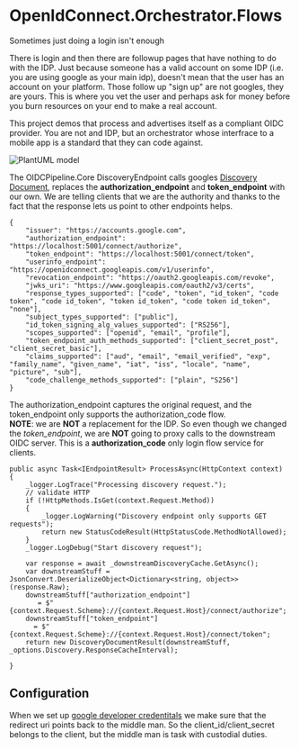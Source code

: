 # OpenIdConnect.Orchestrator.Flows
Sometimes just doing a login isn't enough

There is login and then there are followup pages that have nothing to do with the IDP.  Just because someone has a valid account on some IDP (i.e. you are using google as your main idp), doesn't mean that the user has an account on your platform.  Those follow up "sign up" are not googles, they are yours.  This is where you vet the user and perhaps ask for money before you burn resources on your end to make a real account.  

This project demos that process and advertises itself as a compliant OIDC provider.  You are not and IDP, but an orchestrator whose interfrace to a mobile app is a standard that they can code against.

![PlantUML model](http://www.plantuml.com/plantuml/png/5SqngiCm383X_PtYzG2rnaAdW6cXT72kuCeY3jYIaMHo_JRJ3__oBUPPVVRsTzaPsomqjVrNzs5t0Cr7s7QlypED58MTs0DAX_KMHIdf1caGlqeKPa8FIR6IkMON3SycXq7FvgHG10tMTtnSpnt6QIx4vTSl)


The OIDCPipeline.Core DiscoveryEndpoint calls googles [Discovery Document](https://accounts.google.com/.well-known/openid-configuration), replaces the **authorization_endpoint** and **token_endpoint** with our own.  We are telling clients that we are the authority and thanks to the fact that the response lets us point to other endpoints helps.  

```
{
	"issuer": "https://accounts.google.com",
	"authorization_endpoint": "https://localhost:5001/connect/authorize",
	"token_endpoint": "https://localhost:5001/connect/token",
	"userinfo_endpoint": "https://openidconnect.googleapis.com/v1/userinfo",
	"revocation_endpoint": "https://oauth2.googleapis.com/revoke",
	"jwks_uri": "https://www.googleapis.com/oauth2/v3/certs",
	"response_types_supported": ["code", "token", "id_token", "code token", "code id_token", "token id_token", "code token id_token", "none"],
	"subject_types_supported": ["public"],
	"id_token_signing_alg_values_supported": ["RS256"],
	"scopes_supported": ["openid", "email", "profile"],
	"token_endpoint_auth_methods_supported": ["client_secret_post", "client_secret_basic"],
	"claims_supported": ["aud", "email", "email_verified", "exp", "family_name", "given_name", "iat", "iss", "locale", "name", "picture", "sub"],
	"code_challenge_methods_supported": ["plain", "S256"]
}
```

The authorization_endpoint captures the original request, and the token_endpoint only supports the authorization_code flow.  
**NOTE**: we are **NOT** a replacement for the IDP. So even though we changed the *token_endpoint*, we are **NOT** going to proxy calls to the downstream OIDC server.  This is a **authorization_code** only login flow service for clients.  


```
public async Task<IEndpointResult> ProcessAsync(HttpContext context)
{
    _logger.LogTrace("Processing discovery request.");
    // validate HTTP
    if (!HttpMethods.IsGet(context.Request.Method))
    {
        _logger.LogWarning("Discovery endpoint only supports GET requests");
        return new StatusCodeResult(HttpStatusCode.MethodNotAllowed);
    }
    _logger.LogDebug("Start discovery request");

    var response = await _downstreamDiscoveryCache.GetAsync();
    var downstreamStuff = JsonConvert.DeserializeObject<Dictionary<string, object>>(response.Raw);
    downstreamStuff["authorization_endpoint"]
       = $"{context.Request.Scheme}://{context.Request.Host}/connect/authorize";
    downstreamStuff["token_endpoint"]
      = $"{context.Request.Scheme}://{context.Request.Host}/connect/token";
    return new DiscoveryDocumentResult(downstreamStuff, _options.Discovery.ResponseCacheInterval);

}
```  

## Configuration
When we set up [google developer credentitals](https://developers.google.com/identity/protocols/OpenIDConnect) we make sure that the redirect uri points back to the middle man.  So the client_id/client_secret belongs to the client, but the middle man is task with custodial duties. 










